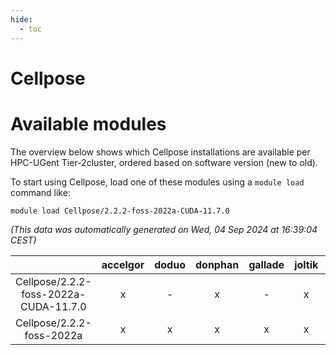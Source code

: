 ```yaml
---
hide:
  - toc
---
```


Cellpose
========

# Available modules


The overview below shows which Cellpose installations are available per HPC-UGent Tier-2cluster, ordered based on software version (new to old).

To start using Cellpose, load one of these modules using a `module load` command like:

```shell
module load Cellpose/2.2.2-foss-2022a-CUDA-11.7.0
```

*(This data was automatically generated on Wed, 04 Sep 2024 at 16:39:04 CEST)*  

| |accelgor|doduo|donphan|gallade|joltik|shinx|skitty|
| :---: | :---: | :---: | :---: | :---: | :---: | :---: | :---: |
|Cellpose/2.2.2-foss-2022a-CUDA-11.7.0|x|-|x|-|x|-|-|
|Cellpose/2.2.2-foss-2022a|x|x|x|x|x|-|x|
